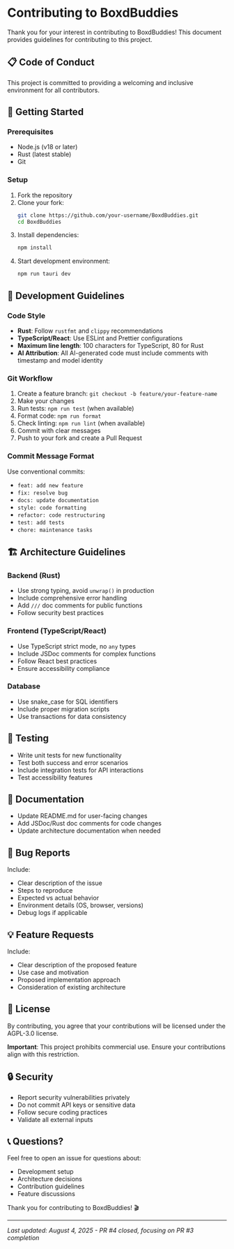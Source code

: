 # Contributing to BoxdBuddies

Thank you for your interest in contributing to BoxdBuddies! This document provides guidelines for contributing to this project.

## 📋 Code of Conduct

This project is committed to providing a welcoming and inclusive environment for all contributors.

## 🚀 Getting Started

### Prerequisites

- Node.js (v18 or later)
- Rust (latest stable)
- Git

### Setup

1. Fork the repository
2. Clone your fork:
   ```bash
   git clone https://github.com/your-username/BoxdBuddies.git
   cd BoxdBuddies
   ```
3. Install dependencies:
   ```bash
   npm install
   ```
4. Start development environment:
   ```bash
   npm run tauri dev
   ```

## 🔧 Development Guidelines

### Code Style

- **Rust**: Follow `rustfmt` and `clippy` recommendations
- **TypeScript/React**: Use ESLint and Prettier configurations
- **Maximum line length**: 100 characters for TypeScript, 80 for Rust
- **AI Attribution**: All AI-generated code must include comments with timestamp and model identity

### Git Workflow

1. Create a feature branch: `git checkout -b feature/your-feature-name`
2. Make your changes
3. Run tests: `npm run test` (when available)
4. Format code: `npm run format`
5. Check linting: `npm run lint` (when available)
6. Commit with clear messages
7. Push to your fork and create a Pull Request

### Commit Message Format

Use conventional commits:
- `feat: add new feature`
- `fix: resolve bug`
- `docs: update documentation`
- `style: code formatting`
- `refactor: code restructuring`
- `test: add tests`
- `chore: maintenance tasks`

## 🏗️ Architecture Guidelines

### Backend (Rust)
- Use strong typing, avoid `unwrap()` in production
- Include comprehensive error handling
- Add `///` doc comments for public functions
- Follow security best practices

### Frontend (TypeScript/React)
- Use TypeScript strict mode, no `any` types
- Include JSDoc comments for complex functions
- Follow React best practices
- Ensure accessibility compliance

### Database
- Use snake_case for SQL identifiers
- Include proper migration scripts
- Use transactions for data consistency

## 🧪 Testing

- Write unit tests for new functionality
- Test both success and error scenarios
- Include integration tests for API interactions
- Test accessibility features

## 📝 Documentation

- Update README.md for user-facing changes
- Add JSDoc/Rust doc comments for code changes
- Update architecture documentation when needed

## 🐛 Bug Reports

Include:
- Clear description of the issue
- Steps to reproduce
- Expected vs actual behavior
- Environment details (OS, browser, versions)
- Debug logs if applicable

## 💡 Feature Requests

Include:
- Clear description of the proposed feature
- Use case and motivation
- Proposed implementation approach
- Consideration of existing architecture

## 📄 License

By contributing, you agree that your contributions will be licensed under the AGPL-3.0 license.

**Important**: This project prohibits commercial use. Ensure your contributions align with this restriction.

## 🔒 Security

- Report security vulnerabilities privately
- Do not commit API keys or sensitive data
- Follow secure coding practices
- Validate all external inputs

## 📞 Questions?

Feel free to open an issue for questions about:
- Development setup
- Architecture decisions
- Contribution guidelines
- Feature discussions

Thank you for contributing to BoxdBuddies! 🎬

---

*Last updated: August 4, 2025 - PR #4 closed, focusing on PR #3 completion*

````
